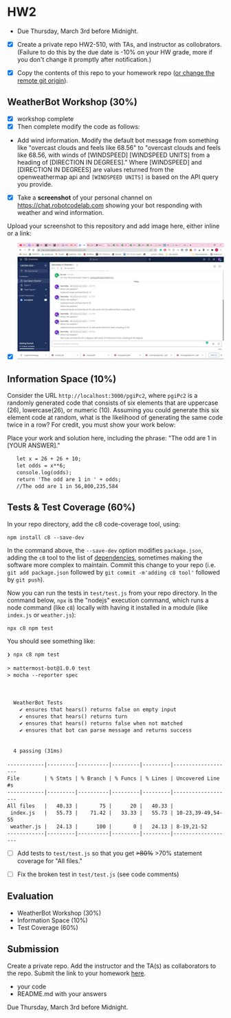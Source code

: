 # HW2

* Due Thursday, March 3rd before Midnight.
* [x] Create a private repo HW2-510, with TAs, and instructor as collobrators.   (Failure to do this by the due date is -10% on your HW grade, more if you don't change it promptly after notification.)
* [x] Copy the contents of this repo to your homework repo ([or change the remote git origin](https://stackoverflow.com/questions/2432764/how-to-change-the-uri-url-for-a-remote-git-repository)).


## WeatherBot Workshop (30%)
* [x] workshop complete
* [x] Then complete modify the code as follows:
* Add wind information.   Modify the default bot message from something like "overcast clouds and feels like 68.56" to "overcast clouds and feels like 68.56, with winds of [WINDSPEED] [WINDSPEED UNITS] from a heading of [DIRECTION IN DEGREES]."  Where [WINDSPEED] and [DIRECTION IN DEGREES] are values returned from the openweathermap api and `[WINDSPEED UNITS]` is based on the API query you provide.

* [x] Take a __screenshot__ of your personal channel on https://chat.robotcodelab.com showing your bot responding with weather and wind information.

Upload your screenshot to this repository and add image here, either inline or a link:
* [x] ![](img/weatherbotresponse.jpg)

## Information Space (10%)

Consider the URL `http://localhost:3000/pgiPc2`, where `pgiPc2` is a randomly generated code that consists of six elements that are uppercase (26), lowercase(26), or numeric (10).   Assuming you could generate this six element code at random, what is the likelihood of generating the same code twice in a row?  For credit, you must show your work below:

Place your work and solution here, including the phrase: "The odd are 1 in [YOUR ANSWER]."
``` 
   let x = 26 + 26 + 10;
   let odds = x**6;
   console.log(odds);
   return 'The odd are 1 in ' + odds;
   //The odd are 1 in 56,800,235,584
```

## Tests & Test Coverage (60%)

In your repo directory, add the c8 code-coverage tool, using:
```
npm install c8 --save-dev
```
In the command above, the `--save-dev` option modifies `package.json`, adding the `c8` tool to the list of [dependencies](https://en.wikipedia.org/wiki/Dependency_hell), sometimes making the software more complex to maintain.   Commit this change to your repo (i.e. `git add package.json` followed by `git commit -m'adding c8 tool'` followed by `git push`).

Now you can run the tests in `test/test.js` from your repo directory.  In the command below, `npx` is the "nodejs" execution command, which runs a node command (like `c8`) locally with having it installed in a module (like `index.js` or `weather.js`):
```
npx c8 npm test
```
You should see something like:
```
❯ npx c8 npm test

> mattermost-bot@1.0.0 test
> mocha --reporter spec



  WeatherBot Tests
    ✔ ensures that hears() returns false on empty input
    ✔ ensures that hears() returns turn
    ✔ ensures that hears() returns false when not matched
    ✔ ensures that bot can parse message and returns success


  4 passing (31ms)

------------|---------|----------|---------|---------|-------------------
File        | % Stmts | % Branch | % Funcs | % Lines | Uncovered Line #s
------------|---------|----------|---------|---------|-------------------
All files   |   40.33 |       75 |      20 |   40.33 |
 index.js   |   55.73 |    71.42 |   33.33 |   55.73 | 10-23,39-49,54-55
 weather.js |   24.13 |      100 |       0 |   24.13 | 8-19,21-52
------------|---------|----------|---------|---------|-------------------

```

* [ ] Add tests to `test/test.js` so that you get ~~>80%~~ >70% statement coverage for "All files."
* [ ] Fix the broken test in `test/test.js` (see code comments)


## Evaluation

* WeatherBot Workshop (30%)
* Information Space (10%)
* Test Coverage (60%)



## Submission

Create a private repo.  Add the instructor and the TA(s) as collaborators to the repo. Submit the link to your homework [here](https://docs.google.com/forms/d/e/1FAIpQLSfQ29aj5HSxIw4UEGBg_tDymHc2PTNanIrukiAOdZyISbfZng/viewform?usp=sf_link).

* your code
* README.md with your answers

Due Thursday, March 3rd before Midnight.
